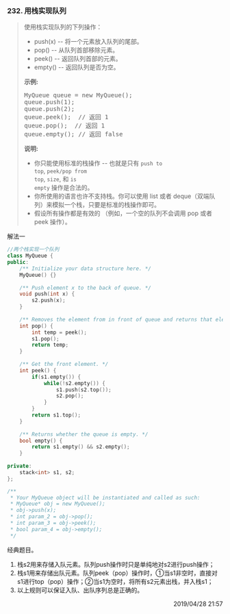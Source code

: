 ### 232. 用栈实现队列

> <div class="content__2ebE"><p>使用栈实现队列的下列操作：</p>
> 
> <ul> 	<li>push(x) -- 将一个元素放入队列的尾部。</li> 	<li>pop() -- 从队列首部移除元素。</li>
> 	<li>peek() -- 返回队列首部的元素。</li> 	<li>empty() -- 返回队列是否为空。</li> </ul>
> 
> <p><strong>示例:</strong></p>
> 
> <pre>MyQueue queue = new MyQueue();
> queue.push(1); 
> queue.push(2);   
> queue.peek();  // 返回 1 
> queue.pop();  // 返回 1 
> queue.empty(); // 返回 false</pre>
> 
> <p><strong>说明:</strong></p>
> 
> <ul> 	<li>你只能使用标准的栈操作 -- 也就是只有&nbsp;<code>push to
> top</code>,&nbsp;<code>peek/pop from
> top</code>,&nbsp;<code>size</code>, 和&nbsp;<code>is
> empty</code>&nbsp;操作是合法的。</li> 	<li>你所使用的语言也许不支持栈。你可以使用 list 或者
> deque（双端队列）来模拟一个栈，只要是标准的栈操作即可。</li> 	<li>假设所有操作都是有效的 （例如，一个空的队列不会调用
> pop 或者 peek 操作）。</li> </ul> </div>

解法一
```cpp
//两个栈实现一个队列
class MyQueue {
public:
    /** Initialize your data structure here. */
    MyQueue() {}
    
    /** Push element x to the back of queue. */
    void push(int x) {
        s2.push(x);
    }
    
    /** Removes the element from in front of queue and returns that element. */
    int pop() {
        int temp = peek();
        s1.pop();
        return temp;
    }
    
    /** Get the front element. */
    int peek() {
        if(s1.empty()) {
            while(!s2.empty()) {
                s1.push(s2.top());
                s2.pop();
            }
        }
        return s1.top();
    }
    
    /** Returns whether the queue is empty. */
    bool empty() {
        return s1.empty() && s2.empty();
    }
    
private:
    stack<int> s1, s2;
};

/**
 * Your MyQueue object will be instantiated and called as such:
 * MyQueue* obj = new MyQueue();
 * obj->push(x);
 * int param_2 = obj->pop();
 * int param_3 = obj->peek();
 * bool param_4 = obj->empty();
 */
```

经典题目。
1. 栈s2用来存储入队元素。队列push操作时只是单纯地对s2进行push操作；
2. 栈s1用来存储出队元素。队列peek（pop）操作时，①当s1非空时，直接对s1进行top（pop）操作；②当s1为空时，将所有s2元素出栈，并入栈s1；
3. 以上规则可以保证入队、出队序列总是正确的。

<div style="text-align: right"> 2019/04/28 21:57  </div>